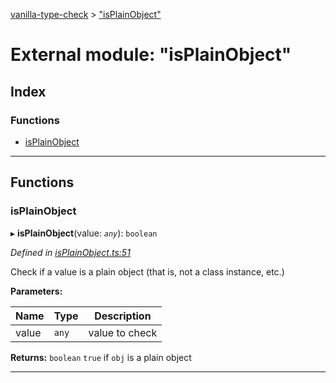 [vanilla-type-check](../README.md) > ["isPlainObject"](../modules/_isplainobject_.md)

# External module: "isPlainObject"

## Index

### Functions

* [isPlainObject](_isplainobject_.md#isplainobject)

---

## Functions

<a id="isplainobject"></a>

###  isPlainObject

▸ **isPlainObject**(value: *`any`*): `boolean`

*Defined in [isPlainObject.ts:51](https://github.com/danikaze/npm-vanilla-type-check/blob/9e3df9d/src/isPlainObject.ts#L51)*

Check if a value is a plain object (that is, not a class instance, etc.)

**Parameters:**

| Name | Type | Description |
| ------ | ------ | ------ |
| value | `any` |  value to check |

**Returns:** `boolean`
`true` if `obj` is a plain object

___

